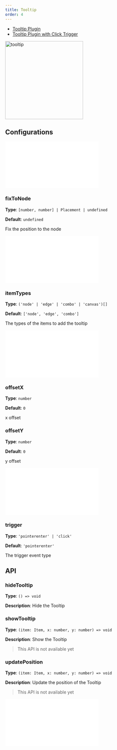 ```yaml
---
title: Tooltip
order: 4
---
```


- [Tooltip Plugin](/en/examples/tool/tooltip/#tooltipPlugin)
- [Tooltip Plugin with Click Trigger](/en/examples/tool/tooltip/#tooltipClick)

<img alt="tooltip" src="https://mdn.alipayobjects.com/huamei_qa8qxu/afts/img/A*-3OpQKiCgHwAAAAAAAAAAAAADmJ7AQ/original" height='250'/>

## Configurations

<embed src="../../common/IPluginBaseConfig.en.md"></embed>

### fixToNode

**Type**: `[number, number] | Placement | undefined`

**Default**: `undefined`

Fix the position to the node

<embed src="../../common/PluginGetContent.en.md"></embed>

### itemTypes

**Type**: `('node' | 'edge' | 'combo' | 'canvas')[]`

**Default**: `['node', 'edge', 'combo']`

The types of the items to add the tooltip

<embed src="../../common/PluginLoadingContent.en.md"></embed>

### offsetX

**Type**: `number`

**Default**: `0`

x offset

### offsetY

**Type**: `number`

**Default**: `0`

y offset

<embed src="../../common/PluginShouldBegin.en.md"></embed>

### trigger

**Type**: `'pointerenter' | 'click'`

**Default**: `'pointerenter'`

The trigger event type

## API

### hideTooltip

**Type**: `() => void`

**Description**: Hide the Tooltip

### showTooltip

**Type**: `(item: Item, x: number, y: number) => void`

**Description**: Show the Tooltip

> This API is not available yet

### updatePosition

**Type**: `(item: Item, x: number, y: number) => void`

**Description**: Update the position of the Tooltip

> This API is not available yet

<embed src="../../common/PluginAPIDestroy.en.md"></embed>
